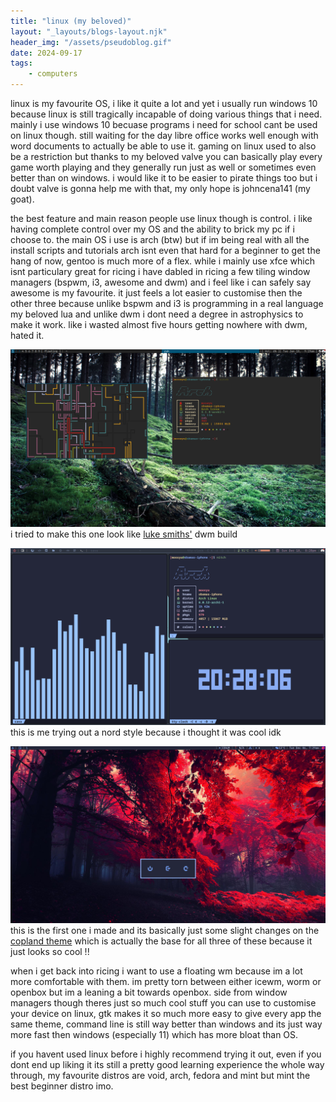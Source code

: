 ```yaml
---
title: "linux (my beloved)"
layout: "_layouts/blogs-layout.njk"
header_img: "/assets/pseudoblog.gif"
date: 2024-09-17
tags:
    - computers
---
```


linux is my favourite OS, i like it quite a lot and yet i usually run windows 10 because linux is still tragically incapable of doing various things that i need. mainly i use windows 10 becuase programs i need for school cant be used on linux though. still waiting for the day libre office works well enough with word documents to actually be able to use it. gaming on linux used to also be a restriction but thanks to my beloved valve you can basically play every game worth playing and they generally run just as well or sometimes even better than on windows. i would like it to be easier to pirate things too but i doubt valve is gonna help me with that, my only hope is johncena141 (my goat).

the best feature and main reason people use linux though is control. i like having complete control over my OS and the ability to brick my pc if i choose to. the main OS i use is arch (btw) but if im being real with all the install scripts and tutorials arch isnt even that hard for a beginner to get the hang of now, gentoo is much more of a flex. while i mainly use xfce which isnt particulary great for ricing i have dabled in ricing a few tiling window managers (bspwm, i3, awesome and dwm) and i feel like i can safely say awesome is my favourite. it just feels a lot easier to customise then the other three because unlike bspwm and i3 is programming in a real language my beloved lua and unlike dwm i dont need a degree in astrophysics to make it work. like i wasted almost five hours getting nowhere with dwm, hated it.

![a](https://raw.githubusercontent.com/Moosyu/dotfiles/main/screenshots/Screenshot_2023-01-10_09-19-23.png)
i tried to make this one look like [luke smiths'](https://www.youtube.com/@LukeSmithxyz) dwm build

![b](https://raw.githubusercontent.com/Moosyu/dotfiles/main/screenshots/gscreenshot_2022-12-18-202815.png)
this is me trying out a nord style because i thought it was cool idk

![c](https://raw.githubusercontent.com/Moosyu/dotfiles/main/screenshots/2022-12-06_07-29_1.png)
this is the first one i made and its basically just some slight changes on the [copland theme](https://github.com/lcpz/awesome-copycats/tree/master/themes/copland) which is actually the base for all three of these because it just looks so cool !!

when i get back into ricing i want to use a floating wm because im a lot more comfortable with them. im pretty torn between either icewm, worm or openbox but im a leaning a bit towards openbox. side from window managers though theres just so much cool stuff you can use to customise your device on linux, gtk makes it so much more easy to give every app the same theme, command line is still way better than windows and its just way more fast then windows (especially 11) which has more bloat than OS.

if you havent used linux before i highly recommend trying it out, even if you dont end up liking it its still a pretty good learning experience the whole way through, my favourite distros are void, arch, fedora and mint but mint the best beginner distro imo.